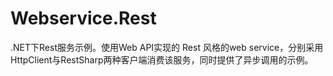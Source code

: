 ﻿Webservice.Rest
===============

.NET下Rest服务示例。使用Web API实现的 Rest 风格的web service，分别采用HttpClient与RestSharp两种客户端消费该服务，同时提供了异步调用的示例。
